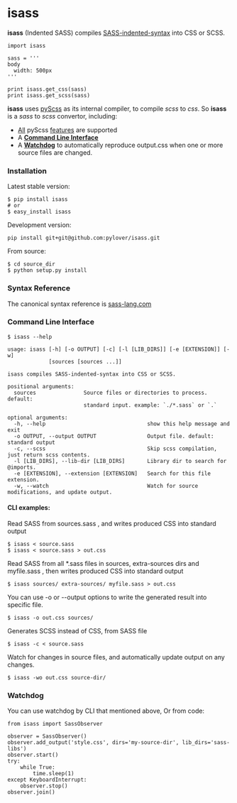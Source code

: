 # isass

**isass** (Indented SASS) compiles [SASS-indented-syntax](http://sass-lang.com/documentation/file.INDENTED_SYNTAX.html) 
into CSS or SCSS. 

    import isass
    
    sass = '''
    body
      width: 500px
    '''
    
    print isass.get_css(sass)
    print isass.get_scss(sass)


**isass** uses [pyScss](https://github.com/Kronuz/pyScss) as its internal compiler, to compile *scss* to *css*. So **isass** is a *sass* to *scss* convertor, including: 

* [All](#syntax-reference) pyScss [features](https://github.com/Kronuz/pyScss#features) are supported
* A [**Command Line Interface**](#command-line-interface)
* A [**Watchdog**](#watchdog) to automatically reproduce output.css when one or more source files are changed.



### Installation

Latest stable version:

    $ pip install isass
    # or
    $ easy_install isass

Development version:

    pip install git+git@github.com:pylover/isass.git

From source:

    $ cd source_dir
    $ python setup.py install
    
    
### Syntax Reference

The canonical syntax reference is [sass-lang.com](http://sass-lang.com/guide)

### Command Line Interface

    $ isass --help

    usage: isass [-h] [-o OUTPUT] [-c] [-l [LIB_DIRS]] [-e [EXTENSION]] [-w]
                 [sources [sources ...]]
    
    isass compiles SASS-indented-syntax into CSS or SCSS.
    
    positional arguments:
      sources               Source files or directories to process. default:
                            standard input. example: `./*.sass` or `.`
    
    optional arguments:
      -h, --help                                show this help message and exit
      -o OUTPUT, --output OUTPUT                Output file. default: standard output
      -c, --scss                                Skip scss compilation, just return scss contents.
      -l [LIB_DIRS], --lib-dir [LIB_DIRS]       Library dir to search for @imports.
      -e [EXTENSION], --extension [EXTENSION]   Search for this file extension.
      -w, --watch                               Watch for source modifications, and update output.
      
      
#### CLI examples:

 Read SASS from sources.sass , and writes produced CSS into standard output
 
    $ isass < source.sass
    $ isass < source.sass > out.css

 Read SASS from all *.sass files in sources, extra-sources dirs and myfile.sass , then writes produced CSS into standard output
 
    $ isass sources/ extra-sources/ myfile.sass > out.css
    
 You can use -o or --output options to write the generated result into specific file.
 
    $ isass -o out.css sources/

 Generates SCSS instead of CSS, from SASS file
 
    $ isass -c < source.sass
    
 Watch for changes in source files, and automatically update output on any changes.
 
    $ isass -wo out.css source-dir/
    

### Watchdog

You can use watchdog by CLI that mentioned above, Or from code:

	from isass import SassObserver
	
    observer = SassObserver()    
    observer.add_output('style.css', dirs='my-source-dir', lib_dirs='sass-libs')
    observer.start()
    try:
        while True:
            time.sleep(1)
    except KeyboardInterrupt:
        observer.stop()
    observer.join() 
    
    

